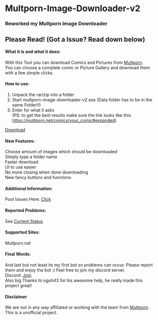 # Multporn-Image-Downloader-v2  

### Reworked my Multporn Image Downloader  

## Please Read!  (Got a Issue? Read down below)

#### What it is and what it does:
  
With this Tool you can download Comics and Pictures from [Multporn][7].  
You can choose a complete comic or Picture Gallery and download them with a few simple clicks.  
  
#### How to use:
  
1. Unpack the rar/zip into a folder  
2. Start multporn-image-downloader-v2.exe (Data folder has to be in the same Folder!!)
3. Enter for what it asks  
(PS: to get the best results make sure the link looks like this: https://multporn.net/comics/your_comic#expanded)
  
[Download][1]  
  
#### New Features:  
  
Choose amount of images which should be downloaded  
Simply type a folder name  
Faster download  
UI to use easier  
No more closing when done downloading  
New fancy buttons and functions  
  
#### Additional Information:
  
Post Issues Here: [Click][4]  
  
#### Reported Problems:  
  
See [Current Status][3]   
  
#### Supported Sites:  
  
Multporn.net
  
  
#### Final Words:  
  
And last but not least its my first bot so problems can occur. Please report them and enjoy the bot :) Feel free to join my discord server.  
Discord: [Join][2]  
Also big Thanks to oguh43 for his awesome help, he really made this project great!
  
#### Disclaimer  
We are not in any way affiliated or working with the team from [Multporn][7]. This is a unofficial project.  
  
  
[1]: https://github.com/Stahlhelm-TV/multporn-image-downloader-v2/releases  
[2]: https://discord.gg/SEqKPDm  
[3]: https://github.com/Stahlhelm-TV/multporn-image-downloader-v2/blob/master/Project%20Status.md   
[4]: https://github.com/Stahlhelm-TV/bug-reports/issues  
[5]: https://github.com/Stahlhelm-TV/multporn-image-downloader-v2/issues/1  
[6]: https://github.com/Stahlhelm-TV/multporn-image-downloader-v2/issues/2  
[7]: https://Multporn.net
